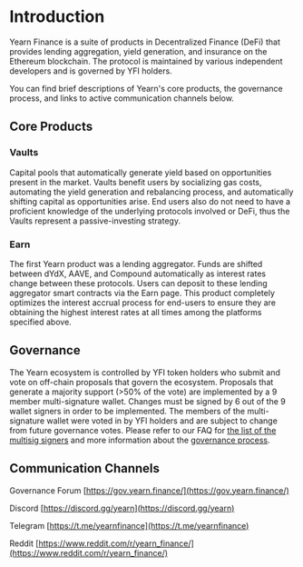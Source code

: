 # Introduction

Yearn Finance is a suite of products in Decentralized Finance (DeFi) that provides lending aggregation, yield generation, and insurance on the Ethereum blockchain. The protocol is maintained by various independent developers and is governed by YFI holders.

You can find brief descriptions of Yearn's core products, the governance process, and links to active communication channels below.

## Core Products

### Vaults

Capital pools that automatically generate yield based on opportunities present in the market. Vaults benefit users by socializing gas costs, automating the yield generation and rebalancing process, and automatically shifting capital as opportunities arise. End users also do not need to have a proficient knowledge of the underlying protocols involved or DeFi, thus the Vaults represent a passive-investing strategy.

### Earn

The first Yearn product was a lending aggregator. Funds are shifted between dYdX, AAVE, and Compound automatically as interest rates change between these protocols. Users can deposit to these lending aggregator smart contracts via the Earn page. This product completely optimizes the interest accrual process for end-users to ensure they are obtaining the highest interest rates at all times among the platforms specified above.

## Governance

The Yearn ecosystem is controlled by YFI token holders who submit and vote on off-chain proposals that govern the ecosystem. Proposals that generate a majority support \(&gt;50% of the vote\) are implemented by a 9 member multi-signature wallet. Changes must be signed by 6 out of the 9 wallet signers in order to be implemented. The members of the multi-signature wallet were voted in by YFI holders and are subject to change from future governance votes. Please refer to our FAQ for [the list of the multisig signers](/resources/faq#who-is-on-the-multisig) and more information about the [governance process](/resources/faq#governance).

## Communication Channels

Governance Forum [https://gov.yearn.finance/](https://gov.yearn.finance/)

Discord [https://discord.gg/yearn](https://discord.gg/yearn)

Telegram [https://t.me/yearnfinance](https://t.me/yearnfinance)

Reddit [https://www.reddit.com/r/yearn_finance/](https://www.reddit.com/r/yearn_finance/)
